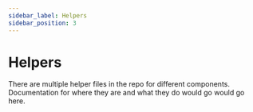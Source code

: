 ```yaml
---
sidebar_label: Helpers
sidebar_position: 3
---
```


# Helpers

There are multiple helper files in the repo for different components.
Documentation for where they are and what they do would go would go here.

